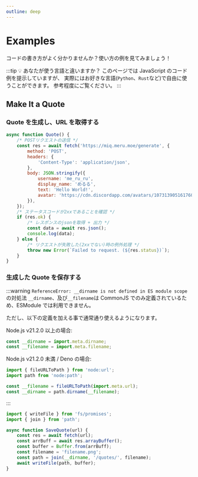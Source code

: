 ```yaml
---
outline: deep
---
```


# Examples

コードの書き方がよく分かりませんか？使い方の例を見てみましょう！

:::tip 💡 あなたが使う言語と違いますか？
このページでは JavaScript のコード例を提示していますが、
実際にはお好きな言語(`Python`、`Rust`など)で自由に使うことができます。
参考程度にご覧ください。
:::

## Make It a Quote

### Quote を生成し、URL を取得する

```js
async function Quote() {
	/* POSTリクエストの送信 */
	const res = await fetch('https://miq.meru.moe/generate', {
		method: 'POST',
		headers: {
			'Content-Type': 'application/json',
		},
		body: JSON.stringify({
			username: 'me_ru_ru',
			display_name: 'めるる',
			text: 'Hello World!',
			avatar: 'https://cdn.discordapp.com/avatars/1073139051617603584/1bfc4eb6fdc6ccc5ac754c6b7c5adeb9.png',
		}),
	});
	/* ステータスコードが2xxであることを確認 */
	if (res.ok) {
		/* レスポンスのjsonを取得 + 出力 */
		const data = await res.json();
		console.log(data);
	} else {
		/* リクエストが失敗した(2xxでない)時の例外処理 */
		throw new Error(`Failed to request. (${res.status})`);
	}
}
```

### 生成した Quote を保存する

:::warning `ReferenceError: __dirname is not defined in ES module scope`の対処法
`__dirname`、及び`__filename`は CommonJS でのみ定義されているため、ESModule では利用できません。

ただし、以下の定義を加える事で通常通り使えるようになります。

Node.js v21.2.0 以上の場合:

```js
const __dirname = import.meta.dirname;
const __filename = import.meta.filename;
```

Node.js v21.2.0 未満 / Deno の場合:

```js
import { fileURLToPath } from 'node:url';
import path from 'node:path';

const __filename = fileURLToPath(import.meta.url);
const __dirname = path.dirname(__filename);
```

:::

```js
import { writeFile } from 'fs/promises';
import { join } from 'path';

async function SaveQuote(url) {
	const res = await fetch(url);
	const arrBuff = await res.arrayBuffer();
	const buffer = Buffer.from(arrBuff);
	const filename = 'filename.png';
	const path = join(__dirname, '/quotes/', filename);
	await writeFile(path, buffer);
}
```

